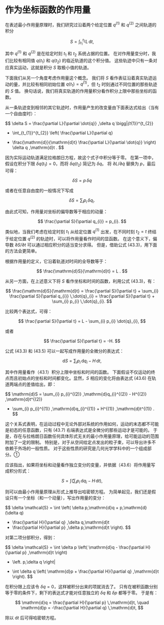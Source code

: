 # 作为坐标函数的作用量

在表述最小作用量原理时，我们研究过沿着两个给定位置 $q^{(1)}$ 和 $q^{(2)}$ 之间轨道的积分

$$
S = \int_{t_{1}}^{t_{2}} L \,\mathrm{d}t ,
$$

其中 $q^{(1)}$ 和 $q^{(2)}$ 是在给定时刻 $t_{1}$ 和 $t_{2}$ 系统占据的位置。
在对作用量变分时，我们比较有相同值 $q(t_{1})$ 和 $q(t_{2})$ 的临近轨道的这个积分值。
这些轨迹中只有一条对应真实运动，这就是积分 $S$ 取极小值的轨道。

下面我们从另一个角度考虑作用量这个概念。
我们将 $S$ 看作表征沿着真实轨迹运动的量，并比较有相同初始位置 $q(t_{1}) = q^{(1)}$，但 $t_{2}$ 时刻通过不同位置的那些轨迹的 $S$ 值。
换句话说，我们将真实轨道的作用量积分看作积分上限中那些坐标的函数。

从一条轨迹变到相邻的其它轨迹时，作用量产生的改变量由下面表达式给出（当有一个自由度时）：

$$
\delta S = \frac{\partial L}{\partial \dot{q}} \,\delta q \bigg|_{t_{1}}^{t_{2}}
+ \int_{t_{1}}^{t_{2}} \left( \frac{\partial L}{\partial q}
- \frac{\mathrm{d}}{\mathrm{d}t} \frac{\partial L}{\partial \dot{q}} \right) \delta q \,\mathrm{d}t .
$$

因为实际运动轨道满足拉格朗日方程，故这个式子中积分等于零。
在第一项中，假设在积分下限 $\delta q(t_{1}) = 0$，而将 $\delta q(t_{2})$ 简记为 $\delta q$。
将 $\partial L / \partial \dot{q}$ 替换为 $p$，最后可得：

$$
\delta S = p\,\delta q
$$

或者在任意自由度的一般情况下写成

$$
\delta S = \sum_{i} p_{i} \,\delta q_{i}.
$$

由此式可知，作用量对坐标的偏导数等于相应的动量：

$$
\frac{\partial S}{\partial q_{i}} = p_{i}.
$$

类似地，当我们考虑在给定时刻 $t_{1}$ 从给定位置 $q^{(1)}$ 出发，在不同时刻 $t_{2} = t$ 终结于给定位置 $q^{(2)}$ 的轨迹时，可以将作用量看作时间的显函数。
在这个意义下，偏导数 $\partial S / \partial t$ 可以通过相应积分的适当变分求得。
但是，借助公式 (43.3)，用下面的方法会更简单。

根据作用量的定义，它沿着轨道对时间的全导数等于：

$$
\frac{\mathrm{d}S}{\mathrm{d}t} = L .
$$

从另一方面，在上述意义下将 $S$ 看作坐标和时间的函数，利用公式 (43.3)，有：

$$
\frac{\mathrm{d}S}{\mathrm{d}t}
= \frac{\partial S}{\partial t} + \sum_{i} \frac{\partial S}{\partial q_{i}} \,\dot{q}_{i}
= \frac{\partial S}{\partial t} + \sum_{i} p_{i} \,\dot{q}_{i}.
$$

比较两个表达式，可得：

$$
\frac{\partial S}{\partial t} = L - \sum_{i} p_{i} \dot{q}_{i},
$$

或者

$$
\frac{\partial S}{\partial t} = -H.
$$

公式 (43.3) 和 (43.5) 可以一起写成作用量的全微分的表达式：

$$
\mathrm{d}S = \sum_{i} p_{i} \,\mathrm{d}q_{i} - H\,\mathrm{d}t,
$$

其中作用量看作（43.1）积分上限中坐标和时间的函数。
下面假设不仅运动的终点而且初始点的坐标和时间都变化。显然，$S$ 相应的变化将由表达式 (43.6) 在轨道两端点的差值给出，即：

$$
\mathrm{d}S = \sum_{i} p_{i}^{(2)} \,\mathrm{d}q_{i}^{(2)} - H^{(2)} \,\mathrm{d}t^{(2)}
- \sum_{i} p_{i}^{(1)} \,\mathrm{d}q_{i}^{(1)} + H^{(1)} \,\mathrm{d}t^{(1)} .
$$

这个关系式表明，在运动过程中无论外部对系统的作用如何，运动的末态都不可能是初态的任意函数，只有 (43.7) 右端表达式是全微分的那些运动才是可能的。
于是，存在与拉格朗日函数任何具体形式无关的最小作用量原理，给可能运动的范围附加了一定的限制。
特别是，对于从空间给定点发出的粒子束，可以导出许多不依赖于外场的一般性质。
对于这些性质的研究是几何光学学科中的一个组成部分。①

应该指出，如果将坐标和动量看作独立变分的变量，并依据（43.6）将作用量写成积分形式：

$$
S = \int \left( \sum_{i} p_{i} \,\mathrm{d}q_{i} - H\,\mathrm{d}t \right),
$$

则可以由最小作用量原理从形式上推导出哈密顿方程。
为简单起见，我们还是假设只有一个坐标（和一个动量），写出作用量的变分：

$$
\delta \mathcal{S} = \int \left( \delta p\,\mathrm{d}q + p\,\mathrm{d}(\delta q)
- \frac{\partial H}{\partial q} \,\delta q\,\mathrm{d}t
- \frac{\partial H}{\partial p} \,\delta p\,\mathrm{d}t \right).
$$

对第二项分部积分，得到：

$$
\delta \mathcal{S} = \int \delta p \left( \mathrm{d}q - \frac{\partial H}{\partial p} \,\mathrm{d}t \right)
+ \left. p\,\delta q \right|
- \int \delta q \left( \mathrm{d}p + \frac{\partial H}{\partial q} \,\mathrm{d}t \right).
$$

在积分限上应该令 $\delta q = 0$，这样被积分出来的项就消去了。
只有在被积函数分别等于零的条件下，剩下的表达式才能对任意独立的 $\delta q$ 和 $\delta p$ 都等于零。
于是有：

$$
\mathrm{d}q = \frac{\partial H}{\partial p} \,\mathrm{d}t, \quad
\mathrm{d}p = -\frac{\partial H}{\partial q} \,\mathrm{d}t,
$$

除以 $\mathrm{d}t$ 后可得哈密顿方程。

